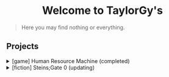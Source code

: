# <center> Welcome to TaylorGy's </center>

> Here you may find nothing or everything.

## Projects

<details>
<summary> [game] Human Resource Machine (completed) </summary>
  <ul>
    <li> <a href="./human_resource_machine/solutions"> solutions </a> </li> 
  </ul>
</details>

<details>
<summary> [fiction] Steins;Gate 0 (updating) </summary>
  <ul>
    <li> <a href="./steins_gate_0/docs/0000"> 0000 </a> </li>
    <li> <a href="./steins_gate_0/docs/0001"> 0001 </a> </li>
    <li> <a href="./steins_gate_0/docs/0002"> 0002 </a> </li>
    <li> <a href="./steins_gate_0/docs/0003"> 0003 </a> </li>
    <li> <a href="./steins_gate_0/docs/0004"> 0004 </a> </li>
    <li> <a href="./steins_gate_0/docs/0005"> 0005 </a> </li>
    <li> <a href="./steins_gate_0/docs/0006"> 0006 </a> </li>
    <li> <a href="./steins_gate_0/docs/0007"> 0007 </a> </li>
    <li> <a href="./steins_gate_0/docs/0008"> 0008 </a> </li>
    <li> <a href="./steins_gate_0/docs/0009"> 0009 </a> </li>
    <li> <a href="./steins_gate_0/docs/0010"> 0010 </a> </li>
    <li> <a href="./steins_gate_0/docs/0011"> 0011 </a> </li>
    <li> <a href="./steins_gate_0/docs/0012"> 0012 </a> </li>
    <li> <a href="./steins_gate_0/docs/0013"> 0013 </a> </li>
    <li> <a href="./steins_gate_0/docs/0014"> 0014 </a> </li>
    <li> <a href="./steins_gate_0/docs/0015"> 0015 </a> </li>
    <li> <a href="./steins_gate_0/docs/0016"> 0016 </a> </li>
    <li> <a href="./steins_gate_0/docs/0017"> 0017 </a> </li>
    <li> <a href="./steins_gate_0/docs/0018"> 0018 </a> </li>
    <li> <a href="./steins_gate_0/docs/0019"> 0019 </a> </li>
    <li> <a href="./steins_gate_0/docs/0020"> 0020 </a> </li>
    <li> <a href="./steins_gate_0/docs/0021"> 0021 </a> </li>
    <li> <a href="./steins_gate_0/docs/0022"> 0022 </a> </li>
    <li> <a href="./steins_gate_0/docs/0023"> 0023 </a> </li>
    <li> <a href="./steins_gate_0/docs/0024"> 0024 </a> </li>
    <li> <a href="./steins_gate_0/docs/0025"> 0025 </a> </li>
    <li> <a href="./steins_gate_0/docs/0026"> 0026 </a> </li>
  </ul>
</details>
